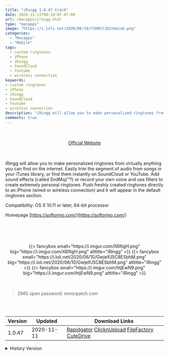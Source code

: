 ```yaml
---
title: "iRingg 1.0.47 Crack"
date: 2020-11-11T00:10:07-07:00
url: /macapps/iringg.html
type: "macapps"
image: "https://i.loli.net/2020/06/10/Y3HMzlJQ1tmeiub.png"
categories:
  - "Macapps"
  - "Mobile"
tags:
  - custom ringtones
  - iPhone
  - iRingg
  - SoundCloud
  - Youtube
  - wireless connection
keywords:
- custom ringtones
- iPhone
- iRingg
- SoundCloud
- Youtube
- wireless connection
description: "iRingg will allow you to make personalized ringtones from virtually anything you can find on the internet. Easily trim the segment of audio from songs in your iTunes library"
comments: true
---
```


<br/>
<br/>
<center>
<a href="https://softorino.com/" target="blank"><div class="border border-blue-500 rounded-lg transition duration-500 
    ease-in-out w-48 text-lg text-blue-500 text-center px-2 hover:bg-blue-500 hover:text-white">
  Official Website 
</div></a>
</center>
<br/>
<br/>

iRingg will allow you to make personalized ringtones from virtually anything you can find on the internet. Easily trim the segment of audio from songs in your iTunes library, or find them instantly on SoundCloud or YouTube. Add sound effects (called SndMoji™?) or record your own voice and use filters to create extremely personal ringtones. Push freshly created ringtones directly to an iPhone (wired or wireless connection) and it will appear in the default ringtones section.

Compatibility: OS X 10.11 or later, 64-bit processor

Homepage [https://softorino.com/](https://softorino.com/)

<br/>
<br/>
<script async src="https://pagead2.googlesyndication.com/pagead/js/adsbygoogle.js"></script>
<ins class="adsbygoogle"
     style="display:block; text-align:center;"
     data-ad-layout="in-article"
     data-ad-format="fluid"
     data-ad-client="ca-pub-8746275014476192"
     data-ad-slot="5144997159"></ins>
<script>
     (adsbygoogle = window.adsbygoogle || []).push({});
</script>
<br/>
<br/>


<center>
<div class="w-full grid grid-cols-3 flex gap-2">
{{< fancybox small="https://i.imgur.com/X6lfqjH.png" big="https://i.imgur.com/X6lfqjH.png" alttitle="iRingg" >}}
{{< fancybox small="https://i.loli.net/2020/06/10/GwjelfJ5C8ESbhM.png" big="https://i.loli.net/2020/06/10/GwjelfJ5C8ESbhM.png" alttitle="iRingg" >}}
{{< fancybox small="https://i.imgur.com/htjEwN9.png" big="https://i.imgur.com/htjEwN9.png" alttitle="iRingg" >}}
</div>
</center>

<br/>
<br/>


> DMG open password: minorpatch.com

<br/>

<br/>
<div id="history_version" class="history_version">

| Version | Updated | Download Links |
| ---- | ---- | ---- |
| 1.0.47 | 2020-11-11 | [Rapidgator](https://ouo.io/otLFXib)   [ClicknUpload](https://ouo.io/fsyxDC)   [FileFactory](https://ouo.io/oAljKi)   [CuteDrive](https://ouo.io/ltQ3RW) |
<details>
<summary>History Version</summary>

| Version | Updated | Download Links |
| ---- | ---- | ---- |
| 1.0.45 | 2020-07-28 | [UsersCloud](https://ouo.io/CXGShF)   [ClicknUpload](https://ouo.io/RjrhzC)   [FileFactory](https://ouo.io/J18pu)   [CuteDrive](https://ouo.io/EibMxW) |
| 1.0.44 | 2020-06-10 | [UsersCloud](https://ouo.io/pjJnq2)   [ClicknUpload](https://ouo.io/Z9ax0L)   [FileFactory](https://ouo.io/n1yBnz)   [CuteDrive](https://ouo.io/dQEIcf) |
</details>

</div>
